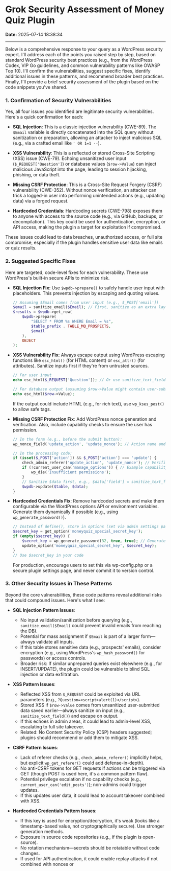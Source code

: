# Grok Security Assessment of Money Quiz Plugin

**Date:** 2025-07-14 18:38:34

---

Below is a comprehensive response to your query as a WordPress security expert. I'll address each of the points you raised step by step, based on standard WordPress security best practices (e.g., from the WordPress Codex, VIP Go guidelines, and common vulnerability patterns like OWASP Top 10). I'll confirm the vulnerabilities, suggest specific fixes, identify additional issues in these patterns, and recommend broader best practices. Finally, I'll provide a brief security assessment of the plugin based on the code snippets you've shared.

### 1. Confirmation of Security Vulnerabilities
Yes, all four issues you identified are legitimate security vulnerabilities. Here's a quick confirmation for each:

- **SQL Injection**: This is a classic injection vulnerability (CWE-89). The `$Email` variable is directly concatenated into the SQL query without sanitization or preparation, allowing an attacker to inject malicious SQL (e.g., via a crafted email like `' OR 1=1 --`).
  
- **XSS Vulnerability**: This is a reflected or stored Cross-Site Scripting (XSS) issue (CWE-79). Echoing unsanitized user input (`$_REQUEST['Question']`) or database values (`$row->Value`) can inject malicious JavaScript into the page, leading to session hijacking, phishing, or data theft.

- **Missing CSRF Protection**: This is a Cross-Site Request Forgery (CSRF) vulnerability (CWE-352). Without nonce verification, an attacker can trick a logged-in user into performing unintended actions (e.g., updating data) via a forged request.

- **Hardcoded Credentials**: Hardcoding secrets (CWE-798) exposes them to anyone with access to the source code (e.g., via GitHub, backups, or decompilation). This key could be used for authentication, encryption, or API access, making the plugin a target for exploitation if compromised.

These issues could lead to data breaches, unauthorized access, or full site compromise, especially if the plugin handles sensitive user data like emails or quiz results.

### 2. Suggested Specific Fixes
Here are targeted, code-level fixes for each vulnerability. These use WordPress's built-in secure APIs to minimize risk.

- **SQL Injection Fix**:
  Use `$wpdb->prepare()` to safely handle user input with placeholders. This prevents injection by escaping and quoting values.

  ```php
  // Assuming $Email comes from user input (e.g., $_POST['email'])
  $email = sanitize_email($Email); // First, sanitize as an extra layer
  $results = $wpdb->get_row(
      $wpdb->prepare(
          "SELECT * FROM %s WHERE Email = %s",
          $table_prefix . TABLE_MQ_PROSPECTS,
          $email
      ),
      OBJECT
  );
  ```

- **XSS Vulnerability Fix**:
  Always escape output using WordPress escaping functions like `esc_html()` (for HTML content) or `esc_attr()` (for attributes). Sanitize inputs first if they're from untrusted sources.

  ```php
  // For user input
  echo esc_html($_REQUEST['Question']); // Or use sanitize_text_field($_REQUEST['Question']) first if storing
  
  // For database output (assuming $row->Value might contain user-submitted data)
  echo esc_html($row->Value);
  ```

  If the output could include HTML (e.g., for rich text), use `wp_kses_post()` to allow safe tags.

- **Missing CSRF Protection Fix**:
  Add WordPress nonce generation and verification. Also, include capability checks to ensure the user has permission.

  ```php
  // In the form (e.g., before the submit button):
  wp_nonce_field('update_action', 'update_nonce'); // Action name and nonce field name
  
  // In the processing code:
  if (isset($_POST['action']) && $_POST['action'] === 'update') {
      check_admin_referer('update_action', 'update_nonce'); // Verifies nonce
      if (!current_user_can('manage_options')) { // Example capability check
          wp_die('Insufficient permissions');
      }
      // Sanitize $data first, e.g., $data['field'] = sanitize_text_field($data['field']);
      $wpdb->update($table, $data);
  }
  ```

- **Hardcoded Credentials Fix**:
  Remove hardcoded secrets and make them configurable via the WordPress options API or environment variables. Generate them dynamically if possible (e.g., using `wp_generate_password()`).

  ```php
  // Instead of define(), store in options (set via admin settings page)
  $secret_key = get_option('moneyquiz_special_secret_key');
  if (empty($secret_key)) {
      $secret_key = wp_generate_password(32, true, true); // Generate a strong one
      update_option('moneyquiz_special_secret_key', $secret_key);
  }
  // Use $secret_key in your code
  ```

  For production, encourage users to set this via wp-config.php or a secure plugin settings page, and never commit it to version control.

### 3. Other Security Issues in These Patterns
Beyond the core vulnerabilities, these code patterns reveal additional risks that could compound issues. Here's what I see:

- **SQL Injection Pattern Issues**:
  - No input validation/sanitization before querying (e.g., `sanitize_email($Email)` could prevent invalid emails from reaching the DB).
  - Potential for mass assignment if `$Email` is part of a larger form—always validate all inputs.
  - If this table stores sensitive data (e.g., prospects' emails), consider encryption (e.g., using WordPress's `wp_hash_password()` for passwords) or access controls.
  - Broader risk: If similar unprepared queries exist elsewhere (e.g., for INSERT/UPDATE), the plugin could be vulnerable to blind SQL injection or data exfiltration.

- **XSS Pattern Issues**:
  - Reflected XSS from `$_REQUEST` could be exploited via URL parameters (e.g., `?Question=<script>alert(1)</script>`).
  - Stored XSS if `$row->Value` comes from unsanitized user-submitted data saved earlier—always sanitize on input (e.g., `sanitize_text_field()`) and escape on output.
  - If this echoes in admin areas, it could lead to admin-level XSS, escalating to full site takeover.
  - Related: No Content Security Policy (CSP) headers suggested; plugins should recommend or add them to mitigate XSS.

- **CSRF Pattern Issues**:
  - Lack of referer checks (e.g., `check_admin_referer()` implicitly helps, but explicit `wp_get_referer()` could add defense-in-depth).
  - No anti-CSRF tokens for GET requests if actions can be triggered via GET (though POST is used here, it's a common pattern flaw).
  - Potential privilege escalation if no capability checks (e.g., `current_user_can('edit_posts')`); non-admins could trigger updates.
  - If this updates user data, it could lead to account takeover combined with XSS.

- **Hardcoded Credentials Pattern Issues**:
  - If this key is used for encryption/decryption, it's weak (looks like a timestamp-based value, not cryptographically secure). Use stronger generation methods.
  - Exposure in source code repositories (e.g., if the plugin is open-source).
  - No rotation mechanism—secrets should be rotatable without code changes.
  - If used for API authentication, it could enable replay attacks if not combined with nonces or